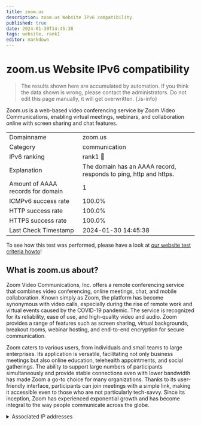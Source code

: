 ```yaml
---
title: zoom.us
description: zoom.us Website IPv6 compatibility
published: true
date: 2024-01-30T14:45:38
tags: website, rank1
editor: markdown
---
```


# zoom.us Website IPv6 compatibility

> The results shown here are accumulated by automation. If you think the data shown is wrong, please contact the administrators. 
> Do not edit this page manually, it will get overwritten.
{.is-info}

Zoom.us is a web-based video conferencing service by Zoom Video Communications, enabling virtual meetings, webinars, and collaboration online with screen sharing and chat features.


|   |   |
| - | - |
| Domainname | zoom.us
| Category | communication |
| IPv6 ranking | rank1 :1st_place_medal: |
| Explanation | The domain has an AAAA record, responds to ping, http and https. |
| Amount of AAAA records for domain | 1 |
| ICMPv6 success rate | 100.0%|
| HTTP success rate | 100.0% |
| HTTPS success rate | 100.0% |
| Last Check Timestamp | 2024-01-30 14:45:38 |

To see how this test was performed, please have a look at [our website test criteria howto](/howto/testcriteria/website)!


## What is zoom.us about?
Zoom Video Communications, Inc. offers a remote conferencing service that combines video conferencing, online meetings, chat, and mobile collaboration. Known simply as Zoom, the platform has become synonymous with video calls, especially during the rise of remote work and virtual events caused by the COVID-19 pandemic. The service is recognized for its reliability, ease of use, and high-quality video and audio. Zoom provides a range of features such as screen sharing, virtual backgrounds, breakout rooms, webinar hosting, and end-to-end encryption for secure communication.

Zoom caters to various users, from individuals and small teams to large enterprises. Its application is versatile, facilitating not only business meetings but also online education, telehealth appointments, and social gatherings. The ability to support large numbers of participants simultaneously and provide stable connections even with lower bandwidth has made Zoom a go-to choice for many organizations. Thanks to its user-friendly interface, participants can join meetings with a simple link, making it accessible even to those who are not particularly tech-savvy. Since its inception, Zoom has experienced exponential growth and has become integral to the way people communicate across the globe.



<details>
<summary>Associated IP addresses</summary>

2407:30c0:182::aa72:3402

</details>
